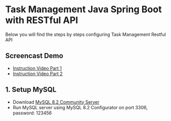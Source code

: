 # Task Management Java Spring Boot with RESTful API
Below you will find the steps by steps configuring Task Management Restful API
## Screencast Demo
- [Instruction Video Part 1](https://www.loom.com/share/d49900cbfb4948e6b3dac1609fd9367b)
- [Instruction Video Part 2](https://www.loom.com/share/7e78b269e2d647c390e8e8416fd0abb0)
## 1. Setup MySQL
- Download [MySQL 8.2 Community Server](https://dev.mysql.com/downloads/mysql/)
- Run MySQL server using MySQL 8.2 Configurator on port 3306, password: 123456
